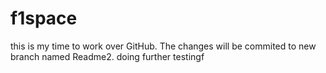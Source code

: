 # f1space
this is my time to work over GitHub. The changes will be commited to new branch named Readme2.
doing further testingf
